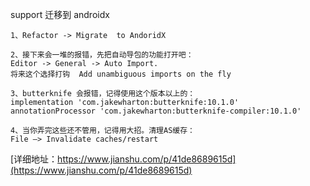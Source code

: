 
support 迁移到 androidx
```
1、Refactor -> Migrate  to AndoridX

2、接下来会一堆的报错，先把自动导包的功能打开吧：
Editor -> General -> Auto Import.  
将来这个选择打钩  Add unambiguous imports on the fly

3、butterknife 会报错，记得使用这个版本以上的：
implementation 'com.jakewharton:butterknife:10.1.0'
annotationProcessor 'com.jakewharton:butterknife-compiler:10.1.0'

4、当你弄完这些还不管用，记得用大招。清理AS缓存：
File —> Invalidate caches/restart

```
[详细地址：https://www.jianshu.com/p/41de8689615d](https://www.jianshu.com/p/41de8689615d)
